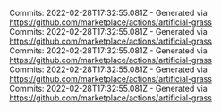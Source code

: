 Commits: 2022-02-28T17:32:55.081Z - Generated via https://github.com/marketplace/actions/artificial-grass
<br>
Commits: 2022-02-28T17:32:55.081Z - Generated via https://github.com/marketplace/actions/artificial-grass
<br>
Commits: 2022-02-28T17:32:55.081Z - Generated via https://github.com/marketplace/actions/artificial-grass
<br>
Commits: 2022-02-28T17:32:55.081Z - Generated via https://github.com/marketplace/actions/artificial-grass
<br>
Commits: 2022-02-28T17:32:55.081Z - Generated via https://github.com/marketplace/actions/artificial-grass
<br>
